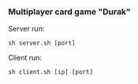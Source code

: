 
### Multiplayer card game "Durak"

Server run:
```
sh server.sh [port]
```

Client run:
```
sh client.sh [ip] [port]
```

